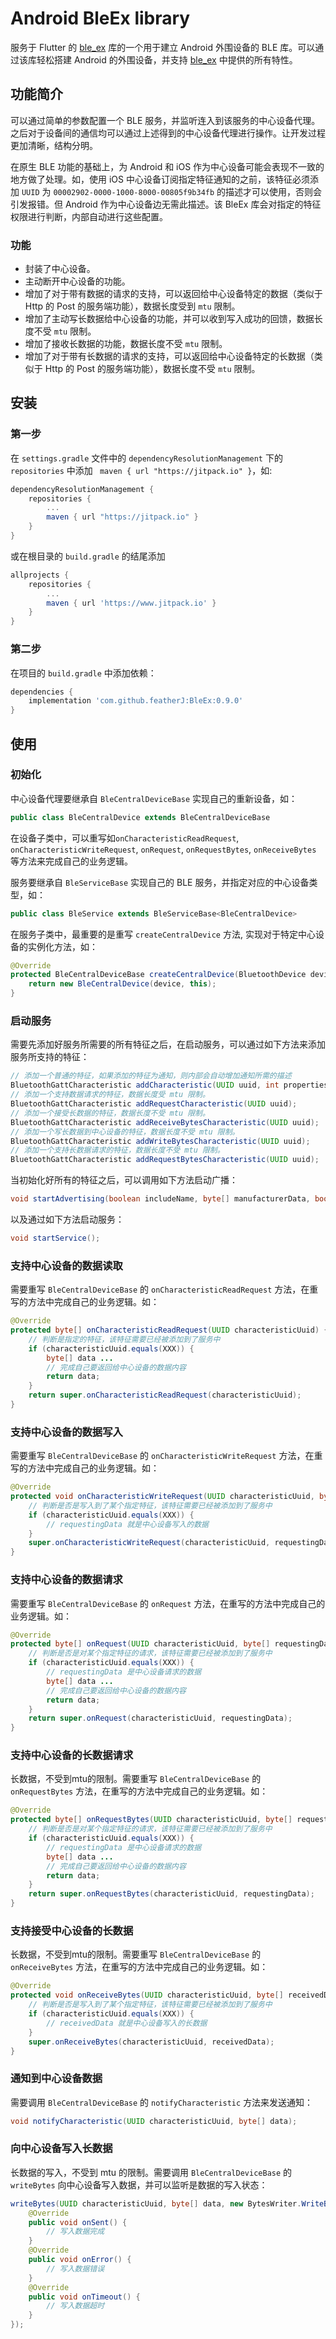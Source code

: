 # Android BleEx library

服务于 Flutter 的 [ble_ex](https://github.com/featherJ/ble_ex) 库的一个用于建立 Android 外围设备的 BLE 库。可以通过该库轻松搭建 Android 的外围设备，并支持 [ble_ex](https://github.com/featherJ/ble_ex) 中提供的所有特性。

## 功能简介
可以通过简单的参数配置一个 BLE 服务，并监听连入到该服务的中心设备代理。之后对于设备间的通信均可以通过上述得到的中心设备代理进行操作。让开发过程更加清晰，结构分明。

在原生 BLE 功能的基础上，为 Android 和 iOS 作为中心设备可能会表现不一致的地方做了处理。如，使用 iOS 中心设备订阅指定特征通知的之前，该特征必须添加 `UUID` 为 `00002902-0000-1000-8000-00805f9b34fb` 的描述才可以使用，否则会引发报错。但 Android 作为中心设备边无需此描述。该 BleEx 库会对指定的特征权限进行判断，内部自动进行这些配置。

### 功能
- 封装了中心设备。
- 主动断开中心设备的功能。
- 增加了对于带有数据的请求的支持，可以返回给中心设备特定的数据（类似于 Http 的 Post 的服务端功能），数据长度受到 `mtu` 限制。
- 增加了主动写长数据给中心设备的功能，并可以收到写入成功的回馈，数据长度不受 `mtu` 限制。
- 增加了接收长数据的功能，数据长度不受 `mtu` 限制。
- 增加了对于带有长数据的请求的支持，可以返回给中心设备特定的长数据（类似于 Http 的 Post 的服务端功能），数据长度不受 `mtu` 限制。

## 安装
### 第一步
在 `settings.gradle` 文件中的 `dependencyResolutionManagement` 下的 `repositories` 中添加 ` maven { url "https://jitpack.io" }`，如:
```gradle
dependencyResolutionManagement {
    repositories {
        ...
        maven { url "https://jitpack.io" }
    }
}
```
或在根目录的 `build.gradle` 的结尾添加
```gradle
allprojects {
	repositories {
		...
		maven { url 'https://www.jitpack.io' }
	}
}
```
### 第二步
在项目的 `build.gradle` 中添加依赖：
```gradle
dependencies {
    implementation 'com.github.featherJ:BleEx:0.9.0'
}
```

## 使用
### 初始化
中心设备代理要继承自 `BleCentralDeviceBase` 实现自己的重新设备，如：
```java
public class BleCentralDevice extends BleCentralDeviceBase
```

在设备子类中，可以重写如`onCharacteristicReadRequest`, `onCharacteristicWriteRequest`, `onRequest`, `onRequestBytes`, `onReceiveBytes` 等方法来完成自己的业务逻辑。

服务要继承自 `BleServiceBase` 实现自己的 BLE 服务，并指定对应的中心设备类型，如：
```java
public class BleService extends BleServiceBase<BleCentralDevice>
```

在服务子类中，最重要的是重写 `createCentralDevice` 方法, 实现对于特定中心设备的实例化方法，如：
```java
@Override
protected BleCentralDeviceBase createCentralDevice(BluetoothDevice device) {
    return new BleCentralDevice(device, this);
}
```

### 启动服务
需要先添加好服务所需要的所有特征之后，在启动服务，可以通过如下方法来添加服务所支持的特征：
```java
// 添加一个普通的特征，如果添加的特征为通知，则内部会自动增加通知所需的描述
BluetoothGattCharacteristic addCharacteristic(UUID uuid, int properties, int permissions);
// 添加一个支持数据请求的特征，数据长度受 mtu 限制。
BluetoothGattCharacteristic addRequestCharacteristic(UUID uuid);
// 添加一个接受长数据的特征，数据长度不受 mtu 限制。
BluetoothGattCharacteristic addReceiveBytesCharacteristic(UUID uuid);
// 添加一个写长数据到中心设备的特征，数据长度不受 mtu 限制。
BluetoothGattCharacteristic addWriteBytesCharacteristic(UUID uuid);
// 添加一个支持长数据请求的特征，数据长度不受 mtu 限制。
BluetoothGattCharacteristic addRequestBytesCharacteristic(UUID uuid);
```
当初始化好所有的特征之后，可以调用如下方法启动广播：
```java
void startAdvertising(boolean includeName, byte[] manufacturerData, boolean connectable);
```
以及通过如下方法启动服务：
```java
void startService();
```

### 支持中心设备的数据读取
需要重写 `BleCentralDeviceBase` 的 `onCharacteristicReadRequest` 方法，在重写的方法中完成自己的业务逻辑。如：
```java
@Override
protected byte[] onCharacteristicReadRequest(UUID characteristicUuid) {
    // 判断是指定的特征，该特征需要已经被添加到了服务中
    if (characteristicUuid.equals(XXX)) {
        byte[] data ...
        // 完成自己要返回给中心设备的数据内容
        return data;
    }
    return super.onCharacteristicReadRequest(characteristicUuid);
}
```

### 支持中心设备的数据写入
需要重写 `BleCentralDeviceBase` 的 `onCharacteristicWriteRequest` 方法，在重写的方法中完成自己的业务逻辑。如：
```java
@Override
protected void onCharacteristicWriteRequest(UUID characteristicUuid, byte[] requestingData) {
    // 判断是否是写入到了某个指定特征，该特征需要已经被添加到了服务中
    if (characteristicUuid.equals(XXX)) {
        // requestingData 就是中心设备写入的数据
    }
    super.onCharacteristicWriteRequest(characteristicUuid, requestingData);
}
```

### 支持中心设备的数据请求
需要重写 `BleCentralDeviceBase` 的 `onRequest` 方法，在重写的方法中完成自己的业务逻辑。如：
```java
@Override
protected byte[] onRequest(UUID characteristicUuid, byte[] requestingData) {
    // 判断是否是对某个指定特征的请求，该特征需要已经被添加到了服务中
    if (characteristicUuid.equals(XXX)) {
        // requestingData 是中心设备请求的数据
        byte[] data ...
        // 完成自己要返回给中心设备的数据内容
        return data;
    }
    return super.onRequest(characteristicUuid, requestingData);
}
```

### 支持中心设备的长数据请求
长数据，不受到mtu的限制。需要重写 `BleCentralDeviceBase` 的 `onRequestBytes` 方法，在重写的方法中完成自己的业务逻辑。如：
```java
@Override
protected byte[] onRequestBytes(UUID characteristicUuid, byte[] requestingData) {
    // 判断是否是对某个指定特征的请求，该特征需要已经被添加到了服务中
    if (characteristicUuid.equals(XXX)) {
        // requestingData 是中心设备请求的数据
        byte[] data ...
        // 完成自己要返回给中心设备的数据内容
        return data;
    }
    return super.onRequestBytes(characteristicUuid, requestingData);
}
```

### 支持接受中心设备的长数据
长数据，不受到mtu的限制。需要重写 `BleCentralDeviceBase` 的 `onReceiveBytes` 方法，在重写的方法中完成自己的业务逻辑。如：
```java
@Override
protected void onReceiveBytes(UUID characteristicUuid, byte[] receivedData) {
    // 判断是否是写入到了某个指定特征，该特征需要已经被添加到了服务中
    if (characteristicUuid.equals(XXX)) {
        // receivedData 就是中心设备写入的长数据
    }
    super.onReceiveBytes(characteristicUuid, receivedData);
}
```

### 通知到中心设备数据
需要调用 `BleCentralDeviceBase` 的 `notifyCharacteristic` 方法来发送通知：
```java
void notifyCharacteristic(UUID characteristicUuid, byte[] data);
```

### 向中心设备写入长数据
长数据的写入，不受到 mtu 的限制。需要调用 `BleCentralDeviceBase` 的 `writeBytes` 向中心设备写入数据，并可以监听是数据的写入状态：
```java
writeBytes(UUID characteristicUuid, byte[] data, new BytesWriter.WriteBytesCallback() {
    @Override
    public void onSent() {
        // 写入数据完成
    }
    @Override
    public void onError() {
        // 写入数据错误
    }
    @Override
    public void onTimeout() {
        // 写入数据超时
    }
});
```
